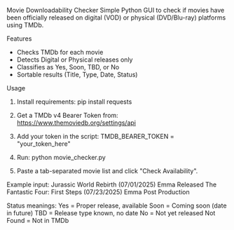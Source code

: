 Movie Downloadability Checker
Simple Python GUI to check if movies have been officially released on digital (VOD) or physical (DVD/Blu-ray) platforms using TMDb.

Features
- Checks TMDb for each movie
- Detects Digital or Physical releases only
- Classifies as Yes, Soon, TBD, or No
- Sortable results (Title, Type, Date, Status)

Usage
1. Install requirements:
   pip install requests

2. Get a TMDb v4 Bearer Token from:
   https://www.themoviedb.org/settings/api

3. Add your token in the script:
   TMDB_BEARER_TOKEN = "your_token_here"

4. Run:
   python movie_checker.py

5. Paste a tab-separated movie list and click "Check Availability".

Example input:
Jurassic World Rebirth (07/01/2025)	Emma	Released
The Fantastic Four: First Steps (07/23/2025)	Emma	Post Production

Status meanings:
Yes    = Proper release, available
Soon   = Coming soon (date in future)
TBD    = Release type known, no date
No     = Not yet released
Not Found = Not in TMDb
